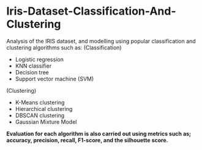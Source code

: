 # Iris-Dataset-Classification-And-Clustering

Analysis of the IRIS dataset, and modelling using popular classification and clustering algorithms such as:
(Classification)
- Logistic regression
- KNN classifier
- Decision tree
- Support vector machine (SVM)

(Clustering)
- K-Means clustering
- Hierarchical clustering
- DBSCAN clustering 
- Gaussian Mixture Model

**Evaluation for each algorithm is also carried out using metrics such as; accuracy, precision, recall, F1-score, and the silhouette score.**